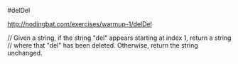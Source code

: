 #delDel

http://nodingbat.com/exercises/warmup-1/delDel

// Given a string, if the string "del" appears starting at index 1, return a string // where that "del" has been deleted. Otherwise, return the string unchanged.